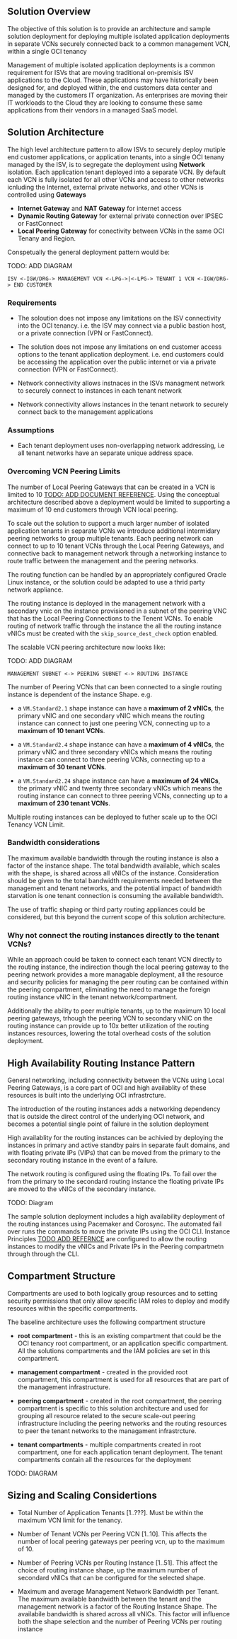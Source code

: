 
## Solution Overview

The objective of this solution is to provide an architecture and sample solution deployment for deploying multiple isolated application deployments in separate VCNs securely connected back to a common management VCN, within a single OCI tenancy 

Management of multiple isolated application deployments is a common requirement for ISVs that are moving traditional on-premisis ISV applications to the Cloud.  These applications may have historically been designed for, and deployed within, the end customers data center and managed by the customers IT organization.  As enterprises are moving their IT workloads to the Cloud they are looking to consume these same applications from their vendors in a managed SaaS model.

## Solution Architecture

The high level architecture pattern to allow ISVs to securely deploy mutiple end customer applications, or application tenants, into a single OCI tenany managed by the ISV, is to segregate the deployment using **Network** isolation. Each application tenant deployed into a separate VCN. By default each VCN is fully isolated for all other VCNs and access to other networks icnluding the Internet, external private networks, and other VCNs is controlled using **Gateways**

- **Internet Gateway** and **NAT Gateway** for internet access
- **Dynamic Routing Gateway** for external private connection over IPSEC or FastConnect
- **Local Peering Gateway** for conectivity between VCNs in the same OCI Tenany and Region.

Conspetually the general deployment pattern would be:

TODO: ADD DIAGRAM

`ISV <-IGW/DRG-> MANAGEMENT VCN <-LPG->|<-LPG-> TENANT 1 VCN <-IGW/DRG-> END CUSTOMER`

### Requirements

- The soloution does not impose any limitations on the ISV connectivity into the OCI tenancy. i.e. the ISV may connect via a public bastion host, or a private connection (VPN or FastConnect).

- The solution does not impose any limitations on end customer access options to the tenant application deployment. i.e. end customers could be accessing the application over the public internet or via a private connection (VPN or FastConnect).

- Network connectivity allows instnaces in the ISVs managment network to securely connect to instances in each tenant network

- Network connectivity allows instances in the tenant network to securely connect back to the management applications

### Assumptions

- Each tenant deployment uses non-overlapping network addressing, i.e all tenant networks have an separate unique address space. 

### Overcoming VCN Peering Limits

The number of Local Peering Gateways that can be created in a VCN is limited to 10 [TODO: ADD DOCUMENT REFERENCE](). Using the conceptual architecture described above a deployment would be limited to supporting a maximum of 10 end customers through VCN local peering.

To scale out the solution to support a much larger number of isolated application tenants in separate VCNs we introduce additional intermidary peering networks to group multiple tenants. Each peering network can connect to up to 10 tenant VCNs through the Local Peering Gateways, and connective back to management network through a networking instance to route traffic between the management and the peering networks.

The routing function can be handled by an appropriately configured Oracle Linux instance, or the solution could be adapted to use a thrid party network appliance.  

The routing instance is deployed in the management network with a secondary vnic on the instance provisioned in a subnet of the peering VNC that has the Local Peering Connections to the Tenent VCNs.  To enable routing of network traffic through the instance the all the routing instance vNICs must be created with the `skip_source_dest_check` option enabled.

The scalable VCN peering architecture now looks like:

TODO: ADD DIAGRAM

`MANAGEMENT SUBNET <-> PEERING SUBNET <-> ROUTING INSTANCE `

The number of Peering VCNs that can been connected to a single routing instance is dependent of the instance Shape. e.g. 

- a `VM.Standard2.1` shape instance can have a **maximum of 2 vNICs**, the primary vNIC and one secondary vNIC which means the routing instance can connect to just one peering VCN, connecting up to a **maximum of 10 tenant VCNs**.

- a `VM.Standard2.4` shape instance can have a **maximum of 4 vNICs**, the primary vNIC and three secondary vNICs which means the routing instance can connect to three peering VCNs, connecting up to a **maximum of 30 tenant VCNs**.

- a `VM.Standard2.24` shape instance can have a **maximum of 24 vNICs**, the primary vNIC and twenty three secondary vNICs which means the routing instance can connect to three peering VCNs, connecting up to a **maximum of 230 tenant VCNs**.

Multiple routing instances can be deployed to futher scale up to the OCI Tenancy VCN Limit.

### Bandwidth considerations

The maximum available bandwidth through the routing instance is also a factor of the instance shape.  The total bandwidth available, which scales with the shape, is shared across all vNICs of the instance. Consideration should be given to the total bandwidth requirements needed between the management and tenant networks, and the potential impact of bandwidth starvation is one tenant connection is consuming the available bandwidth.

The use of traffic shaping or third party routing appliances could be considered, but this beyond the current scope of this solution architecture.

### Why not connect the routing instances directly to the tenant VCNs?

While an approach could be taken to connect each tenant VCN directly to the routing instance, the indirection though the local peering gateway to the peering network provides a more managable deployment, all the resource and security policies for managing the peer routing can be contained within the peering compartment, eliminating the need to manage the foreign routing instance vNIC in the tenant network/compartment. 

Additionally the ability to peer multiple tenants, up to the maximum 10 local peering gateways, trhough the peering VCN to secondary vNIC on the routing instance can provide up to 10x better utilization of the routing instances resources, lowering the total overhead costs of the solution deployment.

## High Availability Routing Instance Pattern

General networking, including connectivity between the VCNs using Local Peering Gateways, is a core part of OCI and high availablity of these resources is built into the underlying OCI infrastrcture.

The introduction of the routing instances adds a networking dependency that is outside the direct control of the underlying OCI network, and becomes a potential single point of failure in the solution deployment

High availablity for the routing instances can be achivied by deploying the instances in primary and active standby pairs in separate fault domains, and with floating private IPs (VIPs) that can be moved from the primary to the secondary routing instance in the event of a failure.

The network routing is configured using the floating IPs.  To fail over the from the primary to the secondard routing instance the floating private IPs are moved to the vNICs of the secondary instance.

TODO: Diagram

The sample solution deployment includes a high availability deployment of the routing instances using Pacemaker and Corosync. The automated fail over runs the commands to move the private IPs using the OCI CLI.  Instance Principles [TODO ADD REFERNCE]() are configured to allow the routing instances to modify the vNICs and Private IPs in the Peering compartmetn through through the CLI.

## Compartment Structure

Compartments are used to both logically group resources and to setting security permissions that only allow specific IAM roles to deploy and modify resources within the specific compartments.

The baseline architecture uses the following compartment structure

- **root compartment** - this is an existing compartment that could be the OCI tenancy root compartment, or an application specific compartment. All the solutions compartments and the IAM policies are set in this compartment. 

- **management compartment** - created in the provided root compartment, this compartment is used for all resources that are part of the management infrastructure.

- **peering compartment** - created in the root compartment, the peering compartment is specific to this solution architecture and used for grouping all resource related to the secure scale-out peering infrastructure including the peering networks and the routing resources to peer the tenant networks to the managament infrastrcture.

- **tenant compartments** - multiple compartments created in root compartment, one for each application tenant deployment.  The tenant compartments contain all the resources for the deployment 


TODO: DIAGRAM


## Sizing and Scaling Considertions

- Total Number of Application Tenants [1..???].  Must be within the maximum VCN limit for the tenancy. 

- Number of Tenant VCNs per Peering VCN [1..10].  This affects the number of local peering gateways per peering vcn, up to the maximum of 10.

- Number of Peering VCNs per Routing Instance [1..51]. This affect the choice of routing instance shape, up the maximum number of secondard vNICs that can be configured for the selected shape.

- Maximum and average Management Network Bandwidth per Tenant. The maximum available bandwidth between the tenant and the management network is a factor of the Routing Instance Shape. The availabile bandwidth is shared across all vNICs.  This factor will influence both the shape selection and the number of Peering VCNs per routing instance 

